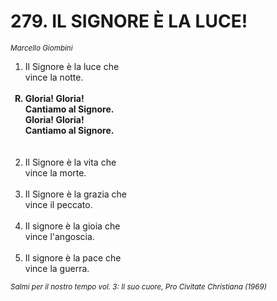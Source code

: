 # 279. IL SIGNORE È LA LUCE!

<sub><i>Marcello Giombini</i></sub>
<ol>
	<li>Il Signore è la luce che<br>
		vince la notte.</li><br>
	<b><li type="A" value="18">Gloria! Gloria!<br>
		Cantiamo al Signore.<br>
		Gloria! Gloria!<br>
		Cantiamo al Signore.<br>
		<br>
		</li></b><br>
	<li value="2">Il Signore è la vita che<br>
		vince la morte.</li><br>
	<li>Il Signore è la grazia che<br>
		vince il peccato.</li><br>
	<li>Il signore è la gioia che<br>
		vince l'angoscia.</li><br>
	<li>Il signore è la pace che<br>
		vince la guerra.</li>
</ol>
<sub><i>Salmi per il nostro tempo vol. 3: Il suo cuore, Pro Civitate Christiana (1969)</i></sub>

